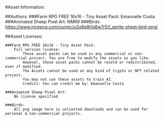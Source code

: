 #Asset Information:

  ##Authors:
      ###Farm RPG FREE 16x16 - Tiny Asset Pack: Emanuelle Costa
      ###Animated Sheep Pixel Art: NMR9
      ###Birds: https://www.nicepng.com/ourpic/u2q8q8i1q8w7r5i1_sprite-sheet-bird-png/

  ##Asset Licenses:

    ###Farm RPG FREE 16x16 - Tiny Asset Pack:
        Full version license:
            These asset packs can be used in any commercial or non-commercial project. You are free to modify the assets as you like. 
            However, these asset packs cannot be resold or redistributed, even if modified. 
            The Assets cannot be used on any kind of Crypto or NFT related project.
            You may not use these assets to train AI.
            Credits: You can credit me by: Emanuelle Costa
  
    ###Animated Sheep Pixel Art:
        No license specified
  
    ###Birds:
        All png image here is unlimited downloads and can be used for personal & non-commercial projects.
